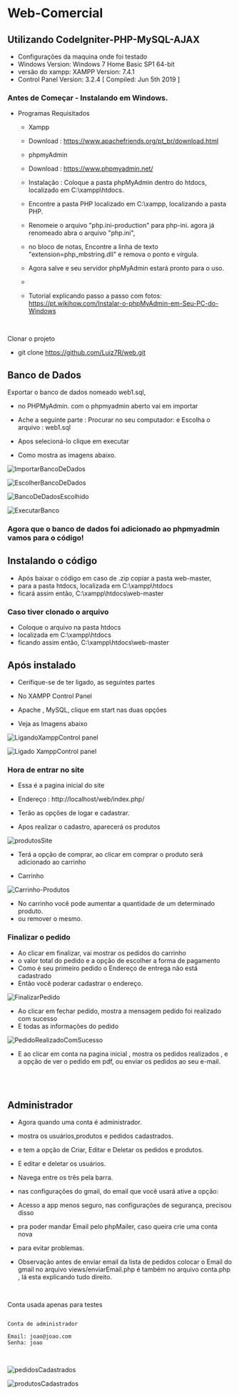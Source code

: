 # Web-Comercial
## Utilizando CodeIgniter-PHP-MySQL-AJAX

* Configurações da maquina onde foi testado
* Windows Version: Windows 7 Home Basic SP1 64-bit
* versão do xampp: XAMPP Version: 7.4.1
* Control Panel Version: 3.2.4  [ Compiled: Jun 5th 2019 ]



### Antes de Começar - Instalando em Windows.

* Programas Requisitados 
   
   * Xampp 
   * Download : https://www.apachefriends.org/pt_br/download.html
	
	* phpmyAdmin
	* Download : https://www.phpmyadmin.net/
	* Instalação : Coloque a pasta phpMyAdmin dentro do htdocs, localizado em C:\xampp\htdocs.
	* Encontre a pasta PHP localizado em C:\xampp\, localizando a pasta PHP.
	* Renomeie o arquivo "php.ini-production" para php-ini. agora já renomeado abra o arquivo "php.ini",
	* no bloco de notas, Encontre a linha de texto "extension=php_mbstring.dll" e remova o ponto e vírgula.
	* Agora salve e seu servidor phpMyAdmin estará pronto para o uso.
	*
	* Tutorial explicando passo a passo com fotos: https://pt.wikihow.com/Instalar-o-phpMyAdmin-em-Seu-PC-do-Windows

<br>

Clonar o projeto 

* git clone https://github.com/Luiz7R/web.git



## Banco de Dados

Exportar o banco de dados nomeado web1.sql,

* no PHPMyAdmin. com o phpmyadmin aberto vai em importar

* Ache a seguinte parte : Procurar no seu computador: e Escolha 
o arquivo : web1.sql

* Apos selecioná-lo clique em executar

* Como mostra as imagens abaixo.

[](url)
![ImportarBancoDeDados](https://user-images.githubusercontent.com/54550561/84551243-5e6d5a80-ace3-11ea-8ae9-b9f8e71f75ed.png)

[](url)
![EscolherBancoDeDados](https://user-images.githubusercontent.com/54550561/84551344-adb38b00-ace3-11ea-802d-35819e662d52.png)

[](url)
![BancoDeDadosEscolhido](https://user-images.githubusercontent.com/54550561/84551406-ebb0af00-ace3-11ea-9cfa-90c42e83a22d.png)

[](url)
![ExecutarBanco](https://user-images.githubusercontent.com/54550561/84551420-fc612500-ace3-11ea-99b8-fc4069ae0b38.png)

### Agora que o banco de dados foi adicionado ao phpmyadmin vamos para o código!


## Instalando o código

* Após baixar o código em caso de .zip copiar a pasta web-master,
* para a pasta htdocs, localizada em C:\xampp\htdocs
* ficará assim então, C:\xampp\htdocs\web-master

### Caso tiver clonado o arquivo
* Coloque o arquivo na pasta htdocs
* localizada em C:\xampp\htdocs
* ficando assim então, C:\xampp\htdocs\web-master


## Após instalado

* Cerifique-se de ter ligado, as seguintes partes
* No XAMPP Control Panel
* Apache , MySQL, clique em start nas duas opções

* Veja as Imagens abaixo

[](url)
![LigandoXamppControl panel](https://user-images.githubusercontent.com/54550561/84552516-6f1fcf80-ace7-11ea-855e-e4e3a94d5ef9.png)

[](url)
![Ligado XamppControl panel](https://user-images.githubusercontent.com/54550561/84552534-819a0900-ace7-11ea-9aee-6b168100d7a2.png)


### Hora de entrar no site

* Essa é a pagina inicial do site

* Endereço : http://localhost/web/index.php/

* Terão as opções de logar e cadastrar.

* Apos realizar o cadastro, aparecerá os produtos

[](url)
![produtosSite](https://user-images.githubusercontent.com/54550561/84552887-afcc1880-ace8-11ea-9d76-4e79d2462d0e.png)

* Terá a opção de comprar, ao clicar em comprar o produto será adicionado ao carrinho

* Carrinho

[](url)
![Carrinho-Produtos](https://user-images.githubusercontent.com/54550561/84553450-b6f42600-acea-11ea-83b0-d0ba04f0bc67.png)

* No carrinho você pode aumentar a quantidade de um determinado produto.
* ou remover o mesmo.


### Finalizar o pedido

* Ao clicar em finalizar, vai mostrar os pedidos do carrinho 
* o valor total do pedido e a opção de escolher a forma de pagamento
* Como é seu primeiro pedido o Endereço de entrega não está cadastrado
* Então você poderar cadastrar o endereço.

[](url)
![FinalizarPedido](https://user-images.githubusercontent.com/54550561/84553865-bb6d0e80-aceb-11ea-90b0-b4ae5f05f73a.png)

* Ao clicar em fechar pedido, mostra a mensagem pedido foi realizado com sucesso
* E todas as informações do pedido

[](url)
![PedidoRealizadoComSucesso](https://user-images.githubusercontent.com/54550561/84553955-2cacc180-acec-11ea-909a-1645406d602e.png)


* E ao clicar em conta na pagina inicial , mostra os pedidos realizados , e a opção de ver o pedido em pdf, ou enviar os pedidos ao seu e-mail.  

<br>
<br>  


## Administrador

* Agora quando uma conta é administrador.
* mostra os usuários,produtos e pedidos cadastrados.
* e tem a opção de Criar, Editar e Deletar os pedidos e produtos.
* E editar e deletar os usuários.
* Navega entre os três pela barra.

* nas configurações do gmail, do email que você usará ative a opção:
* Acesso a app menos seguro, nas configurações de segurança, precisou disso 
* pra poder mandar Email pelo phpMailer, caso queira crie uma conta nova
* para evitar problemas.
* Observação antes de enviar email da lista de pedidos 
  colocar o Email do gmail no arquivo views/enviarEmail.php é também no arquivo conta.php , lá esta explicando tudo direito.


<br>

Conta usada apenas para testes 
<br>


```

Conta de administrador

Email: joao@joao.com
Senha: joao

```

<br>


[](url)
![pedidosCadastrados](https://user-images.githubusercontent.com/54550561/84554612-0b99a000-acef-11ea-8ae1-b98956d1c161.png)

[](url)
![produtosCadastrados](https://user-images.githubusercontent.com/54550561/84554650-32f06d00-acef-11ea-9d85-10c5e65c211d.png)








